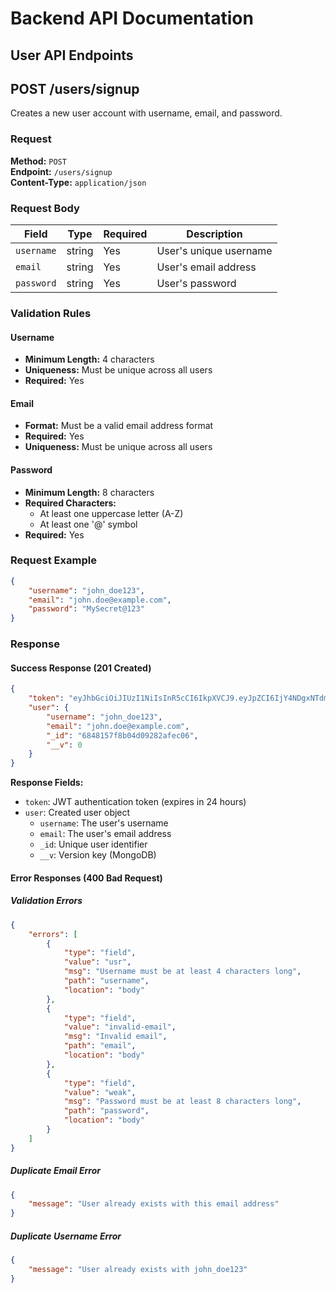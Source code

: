 # Backend API Documentation

## User API Endpoints

## POST /users/signup

Creates a new user account with username, email, and password.

### Request

**Method:** `POST`  
**Endpoint:** `/users/signup`  
**Content-Type:** `application/json`

### Request Body

| Field | Type | Required | Description |
|-------|------|----------|-------------|
| `username` | string | Yes | User's unique username |
| `email` | string | Yes | User's email address |
| `password` | string | Yes | User's password |

### Validation Rules

#### Username
- **Minimum Length:** 4 characters
- **Uniqueness:** Must be unique across all users
- **Required:** Yes

#### Email
- **Format:** Must be a valid email address format
- **Required:** Yes
- **Uniqueness:** Must be unique across all users

#### Password
- **Minimum Length:** 8 characters
- **Required Characters:**
  - At least one uppercase letter (A-Z)
  - At least one '@' symbol
- **Required:** Yes

### Request Example

```json
{
    "username": "john_doe123",
    "email": "john.doe@example.com",
    "password": "MySecret@123"
}
```

### Response

#### Success Response (201 Created)

```json
{
    "token": "eyJhbGciOiJIUzI1NiIsInR5cCI6IkpXVCJ9.eyJpZCI6IjY4NDgxNTdmOGIwNGQwOTI4MmFmZWMwNiIsImlhdCI6MTc0OTU1NDU1OSwiZXhwIjoxNzQ5NjQwOTU5fQ.2D-X5VV9YoLsj_A5WtWR-GLAmJFGvLxjtwyx5UhZUEE",
    "user": {
        "username": "john_doe123",
        "email": "john.doe@example.com",
        "_id": "6848157f8b04d09282afec06",
        "__v": 0
    }
}
```

**Response Fields:**
- `token`: JWT authentication token (expires in 24 hours)
- `user`: Created user object
  - `username`: The user's username
  - `email`: The user's email address
  - `_id`: Unique user identifier
  - `__v`: Version key (MongoDB)

#### Error Responses (400 Bad Request)

##### Validation Errors

```json
{
    "errors": [
        {
            "type": "field",
            "value": "usr",
            "msg": "Username must be at least 4 characters long",
            "path": "username",
            "location": "body"
        },
        {
            "type": "field",
            "value": "invalid-email",
            "msg": "Invalid email",
            "path": "email",
            "location": "body"
        },
        {
            "type": "field",
            "value": "weak",
            "msg": "Password must be at least 8 characters long",
            "path": "password",
            "location": "body"
        }
    ]
}
```

##### Duplicate Email Error

```json
{
    "message": "User already exists with this email address"
}
```

##### Duplicate Username Error

```json
{
    "message": "User already exists with john_doe123"
}
```

 
```

 